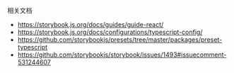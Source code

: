 相关文档

- https://storybook.js.org/docs/guides/guide-react/
- https://storybook.js.org/docs/configurations/typescript-config/
- https://github.com/storybookjs/presets/tree/master/packages/preset-typescript
- https://github.com/storybookjs/storybook/issues/1493#issuecomment-531244607
